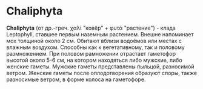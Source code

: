 # Chaliphyta

**Chaliphyta** (от др.-греч. χαλί "ковёр" + φυτά "растение") - клада Leptophyll, ставшее первым наземным растением. Внешне напоминает мох толщиной около 2 см. Обитают вблизи водоёмов или местах с влажным воздухом. Способны как к вегетативному, так и половому размножением. При половом рамножении отрастает гаметофор высотой около 5-6 см, на котором находяться либо мужские, либо женские гаметы. Мужские гаметы представлены пыльцой, разносимой ветром. Женские гаметы после оплодотворения образуют споры, также разносимые ветром, в форме колоса на гаметофоре.